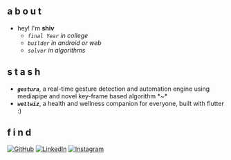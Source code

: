 <h2>a b o u t</h2>

- hey! I'm <b>shiv</b><br>
  - <em>`final Year` in college</em><br>
  - <em>`builder` in android or web</em><br>
  - <em>`solver` in algorithms</em><br>

</p>

<h2>s t a s h</h2> 

  - <em><b>`gestura`</b></em>, a real-time gesture detection and automation engine using mediapipe and novel key-frame based algorithm \*~\*
  - <em><b>`wellwiz`</b></em>, a health and wellness companion for everyone, built with flutter :)

<h2>f i n d</h2>

[![GitHub](https://img.shields.io/badge/github-%23121011.svg?style=for-the-badge&logo=github&logoColor=white)](https://github.com/Sh1vT/) [![LinkedIn](https://img.shields.io/badge/linkedin-%230077B5.svg?style=for-the-badge&logo=linkedin&logoColor=white)](https://www.linkedin.com/in/Sh1vT/) [![Instagram](https://img.shields.io/badge/Instagram-%23E4405F.svg?style=for-the-badge&logo=Instagram&logoColor=white)](https://www.instagram.com/pp_kekw/)



          
 

